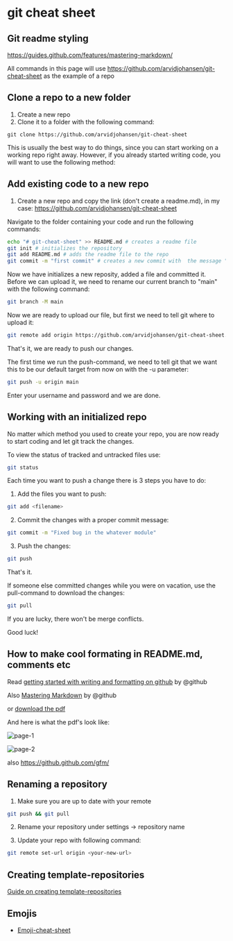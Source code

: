 # git cheat sheet

## Git readme styling
https://guides.github.com/features/mastering-markdown/

All commands in this page will use https://github.com/arvidjohansen/git-cheat-sheet as the example of a repo

## Clone a repo to a new folder
1. Create a new repo 
1. Clone it to a folder with the following command:
```Sh
git clone https://github.com/arvidjohansen/git-cheat-sheet
```
This is usually the best way to do things, since you can start working on a working repo right away. However, if you already started writing code, you will want to use the following method:

## Add existing code to a new repo
1. Create a new repo and copy the link (don't create a readme.md), in my case: https://github.com/arvidjohansen/git-cheat-sheet

Navigate to the folder containing your code and run the following commands:
```sh
echo "# git-cheat-sheet" >> README.md # creates a readme file
git init # initializes the repository
git add README.md # adds the readme file to the repo
git commit -m "first commit" # creates a new commit with  the message "first commit"
```

Now we have initializes a new reposity, added a file and committed it. 
Before we can upload it, we need to rename our current branch to "main" with the following command:

```sh
git branch -M main
```
Now we are ready to upload our file, but first we need to tell git where to upload it:
```sh
git remote add origin https://github.com/arvidjohansen/git-cheat-sheet.git
```

That's it, we are ready to push our changes.

The first time we run the push-command, we need to tell git that we want this to be our default target from now on with the -u parameter:
```sh
git push -u origin main
```
Enter your username and password and we are done.

## Working with an initialized repo
No matter which method you used to create your repo, you are now ready to start coding and let git track the changes.

To view the status of tracked and untracked files use:
```sh
git status
```

Each time you want to push a change there is 3 steps you have to do:
1. Add the files you want to push:
```sh
git add <filename>
```
2. Commit the changes with a proper commit message:
```sh
git commit -m "Fixed bug in the whatever module"
```
3. Push the changes:
```sh
git push
```

That's it.

If someone else committed changes while you were on vacation, use the pull-command to download the changes:
```sh
git pull
```

If you are lucky, there won't be merge conflicts.

Good luck!

## How to make cool formating in README.md, comments etc
Read [getting started with writing and formatting on github](https://docs.github.com/en/github/writing-on-github/getting-started-with-writing-and-formatting-on-github) by @github

Also [Mastering Markdown](https://guides.github.com/features/mastering-markdown/) by @github

or [download the pdf](https://guides.github.com/pdfs/markdown-cheatsheet-online.pdf)

And here is what the pdf's look like:


![page-1](https://i.postimg.cc/NMwRtcpL/git-cheat-sheet-1.png)

![page-2](https://i.postimg.cc/L6sL2vBk/git-cheat-sheet-2.png)


also https://github.github.com/gfm/


## Renaming a repository
1) Make sure you are up to date with your remote
```sh
git push && git pull
```

2) Rename your repository under settings -> repository name

3) Update your repo with following command:
```sh
git remote set-url origin <your-new-url>
```

## Creating template-repositories
[Guide on creating template-repositories](https://docs.github.com/en/github/creating-cloning-and-archiving-repositories/creating-a-repository-from-a-template)

## Emojis
* [Emoji-cheat-sheet](https://github.com/ikatyang/emoji-cheat-sheet/blob/master/README.md)




